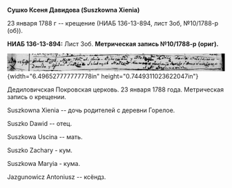 **Сушко Ксеня Давидова (Suszkowna Xienia)**

23 января 1788 г -- крещение (НИАБ 136-13-894, лист 3об, №10/1788-р
(об)).

**НИАБ 136-13-894:** Лист 3об. **Метрическая запись №10/1788-р (ориг).**

![](./media/c3b8176464b003c2ae644aa8330086fda49592b7.png){width="6.496527777777778in"
height="0.7449311023622047in"}

Дедиловичская Покровская церковь. 23 января 1788 года. Метрическая
запись о крещении.

Suszkowna Xienia -- дочь родителей с деревни Горелое.

Suszko Dawid -- отец.

Suszkowa Uscina -- мать.

Suszko Zachary - кум.

Suszkowa Maryia - кума.

Jazgunowicz Antoniusz -- ксёндз.
